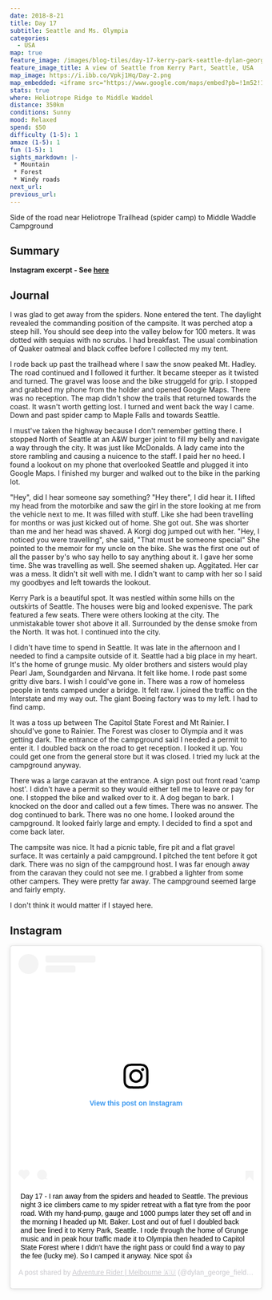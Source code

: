 ```yaml
---
date: 2018-8-21
title: Day 17
subtitle: Seattle and Ms. Olympia
categories:
  - USA
map: true
feature_image: /images/blog-tiles/day-17-kerry-park-seattle-dylan-george-field
feature_image_title: A view of Seattle from Kerry Part, Seattle, USA
map_image: https://i.ibb.co/Vpkj1Hq/Day-2.png
map_embedded: <iframe src="https://www.google.com/maps/embed?pb=!1m52!1m12!1m3!1d1368795.28972082!2d-123.60658566267962!3d47.92809842857031!2m3!1f0!2f0!3f0!3m2!1i1024!2i768!4f13.1!4m37!3e0!4m5!1s0x5484ff5ab2ece1e1%3A0x4e751a72b58d8407!2sHeliotrope%20Ridge%20Trailhead%2C%20Deming%2C%20WA%2C%20USA!3m2!1d48.801665799999995!2d-121.895748!4m5!1s0x5485ab651c3cfcf3%3A0x746b19f8715f5e7e!2sDeming%2C%20WA%2C%20USA!3m2!1d48.825671799999995!2d-122.21598999999999!4m5!1s0x5490102c93e83355%3A0x102565466944d59a!2sSeattle%2C%20WA%2C%20USA!3m2!1d47.6062095!2d-122.3320708!4m5!1s0x549054ee2b659567%3A0x62219c07ebb09e82!2sTacoma%2C%20WA%2C%20USA!3m2!1d47.252876799999996!2d-122.44429059999999!4m5!1s0x5491c9c1ae285569%3A0x4f146197e2881b83!2sOlympia%2C%20WA%2C%20USA!3m2!1d47.037874099999996!2d-122.9006951!4m5!1s0x5491798783f063cd%3A0x731dd2ce791b76c0!2sMiddle%20Waddel%20Campground%2C%20Waddell%20Creek%20Road%20Southwest%2C%20Olympia%2C%20WA%2C%20USA!3m2!1d46.9389865!2d-123.0779216!5e0!3m2!1sen!2sau!4v1577439473470!5m2!1sen!2sau" width="100%" height="500" frameborder="0" style="border:0;" allowfullscreen=""></iframe>
stats: true
where: Heliotrope Ridge to Middle Waddel
distance: 350km
conditions: Sunny
mood: Relaxed
spend: $50
difficulty (1-5): 1 
amaze (1-5): 1
fun (1-5): 1
sights_markdown: |-
 * Mountain
 * Forest
 * Windy roads
next_url:
previous_url:
---
```

Side of the road near Heliotrope Trailhead (spider camp) to Middle Waddle Campground 

## Summary
<p><strong>Instagram excerpt - See <a href="#instagram">here</a></strong></p>

## Journal

I was glad to get away from the spiders. None entered the tent. The daylight revealed the commanding position of the campsite. It was perched atop a steep hill. You should see deep into the valley below for 100 meters. It was dotted with sequias with no scrubs. I had breakfast. The usual combination of Quaker oatmeal and black coffee before I collected my my tent.

I rode back up past the trailhead where I saw the snow peaked Mt. Hadley. The road continued and I followed it further. It became steeper as it twisted and turned. The gravel was loose and the bike struggeld for grip. I stopped and grabbed my phone from the holder and opened Google Maps. There was no reception. The map didn't show the trails that returned towards the coast. It wasn't worth getting lost. I turned and went back the way I came. Down and past spider camp to Maple Falls and towards Seattle.

I must've taken the highway because I don't remember getting there. I stopped North of Seattle at an A&W burger joint to fill my belly and navigate a way through the city. It was just like McDonalds. A lady came into the store rambling and causing a nuicence to the staff. I paid her no heed. I found a lookout on my phone that overlooked Seattle and plugged it into Google Maps. I finished my burger and walked out to the bike in the parking lot.

"Hey", did I hear someone say something?
"Hey there", I did hear it.
I lifted my head from the motorbike and saw the girl in the store looking at me from the vehicle next to me. It was filled with stuff. Like she had been travelling for months or was just kicked out of home. She got out. She was shorter than me and her head was shaved. A Korgi dog jumped out with her.
"Hey, I noticed you were travelling", she said, "That must be someone special"
She pointed to the memoir for my uncle on the bike. She was the first one out of all the passer by's who say hello to say anything about it. I gave her some time. She was travelling as well. She seemed shaken up. Aggitated. Her car was a mess. It didn't sit well with me. I didn't want to camp with her so I said my goodbyes and left towards the lookout.

Kerry Park is a beautiful spot. It was nestled within some hills on the outskirts of Seattle. The houses were big and looked expenisve. The park featured a few seats. There were others looking at the city. The unmistakable tower shot above it all. Surrounded by the dense smoke from the North. It was hot. I continued into the city.

I didn't have time to spend in Seattle. It was late in the afternoon and I needed to find a campsite outside of it. Seattle had a big place in my heart. It's the home of grunge music. My older brothers and sisters would play Pearl Jam, Soundgarden and Nirvana. It felt like home. I rode past some gritty dive bars. I wish I could've gone in. There was a row of homeless people in tents camped under a bridge. It felt raw. I joined the traffic on the Interstate and my way out. The giant Boeing factory was to my left. I had to find camp.

It was a toss up between The Capitol State Forest and Mt Rainier. I should've gone to Rainier. The Forest was closer to Olympia and it was getting dark. The entrance of the campground said I needed a permit to enter it. I doubled back on the road to get reception. I looked it up. You could get one from the general store but it was closed. I tried my luck at the campground anyway.

There was a large caravan at the entrance. A sign post out front read 'camp host'. I didn't have a permit so they would either tell me to leave or pay for one. I stopped the bike and walked over to it. A dog began to bark. I knocked on the door and called out a few times. There was no answer. The dog continued to bark. There was no one home. I looked around the campground. It looked fairly large and empty. I decided to find a spot and come back later.

The campsite was nice. It had a picnic table, fire pit and a flat gravel surface. It was certainly a paid campground. I pitched the tent before it got dark. There was no sign of the campground host. I was far enough away from the caravan they could not see me. I grabbed a lighter from some other campers. They were pretty far away. The campground seemed large and fairly empty. 

I don't think it would matter if I stayed here.

<h2><div id="instagram">Instagram</div></h2>

<div style="display:flex;justify-content:center">
  <blockquote class="instagram-media" data-instgrm-captioned data-instgrm-permalink="https://www.instagram.com/p/Bm9JGEgAw_f/?utm_source=ig_embed&amp;utm_campaign=loading" data-instgrm-version="12" style=" background:#FFF; border:0; border-radius:3px; box-shadow:0 0 1px 0 rgba(0,0,0,0.5),0 1px 10px 0 rgba(0,0,0,0.15); margin: 1px; max-width:540px; min-width:326px; padding:0; width:99.375%; width:-webkit-calc(100% - 2px); width:calc(100% - 2px);"><div style="padding:16px;"> <a href="https://www.instagram.com/p/Bm9JGEgAw_f/?utm_source=ig_embed&amp;utm_campaign=loading" style=" background:#FFFFFF; line-height:0; padding:0 0; text-align:center; text-decoration:none; width:100%;" target="_blank"> <div style=" display: flex; flex-direction: row; align-items: center;"> <div style="background-color: #F4F4F4; border-radius: 50%; flex-grow: 0; height: 40px; margin-right: 14px; width: 40px;"></div> <div style="display: flex; flex-direction: column; flex-grow: 1; justify-content: center;"> <div style=" background-color: #F4F4F4; border-radius: 4px; flex-grow: 0; height: 14px; margin-bottom: 6px; width: 100px;"></div> <div style=" background-color: #F4F4F4; border-radius: 4px; flex-grow: 0; height: 14px; width: 60px;"></div></div></div><div style="padding: 19% 0;"></div> <div style="display:block; height:50px; margin:0 auto 12px; width:50px;"><svg width="50px" height="50px" viewBox="0 0 60 60" version="1.1" xmlns="https://www.w3.org/2000/svg" xmlns:xlink="https://www.w3.org/1999/xlink"><g stroke="none" stroke-width="1" fill="none" fill-rule="evenodd"><g transform="translate(-511.000000, -20.000000)" fill="#000000"><g><path d="M556.869,30.41 C554.814,30.41 553.148,32.076 553.148,34.131 C553.148,36.186 554.814,37.852 556.869,37.852 C558.924,37.852 560.59,36.186 560.59,34.131 C560.59,32.076 558.924,30.41 556.869,30.41 M541,60.657 C535.114,60.657 530.342,55.887 530.342,50 C530.342,44.114 535.114,39.342 541,39.342 C546.887,39.342 551.658,44.114 551.658,50 C551.658,55.887 546.887,60.657 541,60.657 M541,33.886 C532.1,33.886 524.886,41.1 524.886,50 C524.886,58.899 532.1,66.113 541,66.113 C549.9,66.113 557.115,58.899 557.115,50 C557.115,41.1 549.9,33.886 541,33.886 M565.378,62.101 C565.244,65.022 564.756,66.606 564.346,67.663 C563.803,69.06 563.154,70.057 562.106,71.106 C561.058,72.155 560.06,72.803 558.662,73.347 C557.607,73.757 556.021,74.244 553.102,74.378 C549.944,74.521 548.997,74.552 541,74.552 C533.003,74.552 532.056,74.521 528.898,74.378 C525.979,74.244 524.393,73.757 523.338,73.347 C521.94,72.803 520.942,72.155 519.894,71.106 C518.846,70.057 518.197,69.06 517.654,67.663 C517.244,66.606 516.755,65.022 516.623,62.101 C516.479,58.943 516.448,57.996 516.448,50 C516.448,42.003 516.479,41.056 516.623,37.899 C516.755,34.978 517.244,33.391 517.654,32.338 C518.197,30.938 518.846,29.942 519.894,28.894 C520.942,27.846 521.94,27.196 523.338,26.654 C524.393,26.244 525.979,25.756 528.898,25.623 C532.057,25.479 533.004,25.448 541,25.448 C548.997,25.448 549.943,25.479 553.102,25.623 C556.021,25.756 557.607,26.244 558.662,26.654 C560.06,27.196 561.058,27.846 562.106,28.894 C563.154,29.942 563.803,30.938 564.346,32.338 C564.756,33.391 565.244,34.978 565.378,37.899 C565.522,41.056 565.552,42.003 565.552,50 C565.552,57.996 565.522,58.943 565.378,62.101 M570.82,37.631 C570.674,34.438 570.167,32.258 569.425,30.349 C568.659,28.377 567.633,26.702 565.965,25.035 C564.297,23.368 562.623,22.342 560.652,21.575 C558.743,20.834 556.562,20.326 553.369,20.18 C550.169,20.033 549.148,20 541,20 C532.853,20 531.831,20.033 528.631,20.18 C525.438,20.326 523.257,20.834 521.349,21.575 C519.376,22.342 517.703,23.368 516.035,25.035 C514.368,26.702 513.342,28.377 512.574,30.349 C511.834,32.258 511.326,34.438 511.181,37.631 C511.035,40.831 511,41.851 511,50 C511,58.147 511.035,59.17 511.181,62.369 C511.326,65.562 511.834,67.743 512.574,69.651 C513.342,71.625 514.368,73.296 516.035,74.965 C517.703,76.634 519.376,77.658 521.349,78.425 C523.257,79.167 525.438,79.673 528.631,79.82 C531.831,79.965 532.853,80.001 541,80.001 C549.148,80.001 550.169,79.965 553.369,79.82 C556.562,79.673 558.743,79.167 560.652,78.425 C562.623,77.658 564.297,76.634 565.965,74.965 C567.633,73.296 568.659,71.625 569.425,69.651 C570.167,67.743 570.674,65.562 570.82,62.369 C570.966,59.17 571,58.147 571,50 C571,41.851 570.966,40.831 570.82,37.631"></path></g></g></g></svg></div><div style="padding-top: 8px;"> <div style=" color:#3897f0; font-family:Arial,sans-serif; font-size:14px; font-style:normal; font-weight:550; line-height:18px;"> View this post on Instagram</div></div><div style="padding: 12.5% 0;"></div> <div style="display: flex; flex-direction: row; margin-bottom: 14px; align-items: center;"><div> <div style="background-color: #F4F4F4; border-radius: 50%; height: 12.5px; width: 12.5px; transform: translateX(0px) translateY(7px);"></div> <div style="background-color: #F4F4F4; height: 12.5px; transform: rotate(-45deg) translateX(3px) translateY(1px); width: 12.5px; flex-grow: 0; margin-right: 14px; margin-left: 2px;"></div> <div style="background-color: #F4F4F4; border-radius: 50%; height: 12.5px; width: 12.5px; transform: translateX(9px) translateY(-18px);"></div></div><div style="margin-left: 8px;"> <div style=" background-color: #F4F4F4; border-radius: 50%; flex-grow: 0; height: 20px; width: 20px;"></div> <div style=" width: 0; height: 0; border-top: 2px solid transparent; border-left: 6px solid #f4f4f4; border-bottom: 2px solid transparent; transform: translateX(16px) translateY(-4px) rotate(30deg)"></div></div><div style="margin-left: auto;"> <div style=" width: 0px; border-top: 8px solid #F4F4F4; border-right: 8px solid transparent; transform: translateY(16px);"></div> <div style=" background-color: #F4F4F4; flex-grow: 0; height: 12px; width: 16px; transform: translateY(-4px);"></div> <div style=" width: 0; height: 0; border-top: 8px solid #F4F4F4; border-left: 8px solid transparent; transform: translateY(-4px) translateX(8px);"></div></div></div></a> <p style=" margin:8px 0 0 0; padding:0 4px;"> <a href="https://www.instagram.com/p/Bm9JGEgAw_f/?utm_source=ig_embed&amp;utm_campaign=loading" style=" color:#000; font-family:Arial,sans-serif; font-size:14px; font-style:normal; font-weight:normal; line-height:17px; text-decoration:none; word-wrap:break-word;" target="_blank">Day 17 - I ran away from the spiders and headed to Seattle. The previous night 3 ice climbers came to my spider retreat with a flat tyre from the poor road. With my hand-pump, gauge and 1000 pumps later they set off and in the morning I headed up Mt. Baker. Lost and out of fuel I doubled back and bee lined it to Kerry Park, Seattle. I rode through the home of Grunge music and in peak hour traffic made it to Olympia then headed to Capitol State Forest where I didn’t have the right pass or could find a way to pay the fee (lucky me). So I camped it anyway. Nice spot 👍</a></p> <p style=" color:#c9c8cd; font-family:Arial,sans-serif; font-size:14px; line-height:17px; margin-bottom:0; margin-top:8px; overflow:hidden; padding:8px 0 7px; text-align:center; text-overflow:ellipsis; white-space:nowrap;">A post shared by <a href="https://www.instagram.com/dylan_george_field/?utm_source=ig_embed&amp;utm_campaign=loading" style=" color:#c9c8cd; font-family:Arial,sans-serif; font-size:14px; font-style:normal; font-weight:normal; line-height:17px;" target="_blank"> Adventure Rider | Melbourne 🇦🇺</a> (@dylan_george_field) on <time style=" font-family:Arial,sans-serif; font-size:14px; line-height:17px;" datetime="2018-08-26T20:22:22+00:00">Aug 26, 2018 at 1:22pm PDT</time></p></div></blockquote> <script async src="//www.instagram.com/embed.js"></script>
</div>
